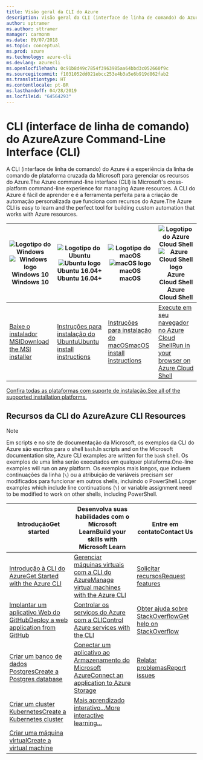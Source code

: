 ```yaml
---
title: Visão geral da CLI do Azure
description: Visão geral da CLI (interface de linha de comando) do Azure.
author: sptramer
ms.author: sttramer
manager: carmonm
ms.date: 09/07/2018
ms.topic: conceptual
ms.prod: azure
ms.technology: azure-cli
ms.devlang: azurecli
ms.openlocfilehash: 0c91b8d49c7854f3963985aa64bbd3c052660f9c
ms.sourcegitcommit: f1031052dd021ebcc253e4b3a5e6b919d862fab2
ms.translationtype: HT
ms.contentlocale: pt-BR
ms.lasthandoff: 04/28/2019
ms.locfileid: "64564293"
---
```

# <a name="azure-command-line-interface-cli"></a><span data-ttu-id="11fc1-103">CLI (interface de linha de comando) do Azure</span><span class="sxs-lookup"><span data-stu-id="11fc1-103">Azure Command-Line Interface (CLI)</span></span>

<span data-ttu-id="11fc1-104">A CLI (interface de linha de comando) do Azure é a experiência da linha de comando de plataforma cruzada da Microsoft para gerenciar os recursos do Azure.</span><span class="sxs-lookup"><span data-stu-id="11fc1-104">The Azure command-line interface (CLI) is Microsoft's cross-platform command-line experience for managing Azure resources.</span></span> <span data-ttu-id="11fc1-105">A CLI do Azure é fácil de aprender e é a ferramenta perfeita para a criação de automação personalizada que funciona com recursos do Azure.</span><span class="sxs-lookup"><span data-stu-id="11fc1-105">The Azure CLI is easy to learn and the perfect tool for building custom automation that works with Azure resources.</span></span>

| <span data-ttu-id="11fc1-106"><center>![Logotipo do Windows](./media/Windows_logo_-_2012.png)</span><span class="sxs-lookup"><span data-stu-id="11fc1-106"><center>![Windows logo](./media/Windows_logo_-_2012.png)</span></span><br/><span data-ttu-id="11fc1-107">Windows 10</center></span><span class="sxs-lookup"><span data-stu-id="11fc1-107">Windows 10</center></span></span> | <span data-ttu-id="11fc1-108"><center>![Logotipo do Ubuntu](./media/cof_orange_hex.png)</span><span class="sxs-lookup"><span data-stu-id="11fc1-108"><center>![Ubuntu logo](./media/cof_orange_hex.png)</span></span><br/><span data-ttu-id="11fc1-109">Ubuntu 16.04+</center></span><span class="sxs-lookup"><span data-stu-id="11fc1-109">Ubuntu 16.04+</center></span></span> | <span data-ttu-id="11fc1-110"><center>![Logotipo do macOS](./media/Apple_logo_black.png)</span><span class="sxs-lookup"><span data-stu-id="11fc1-110"><center>![macOS logo](./media/Apple_logo_black.png)</span></span><br/><span data-ttu-id="11fc1-111">macOS</center></span><span class="sxs-lookup"><span data-stu-id="11fc1-111">macOS</center></span></span> | <span data-ttu-id="11fc1-112"><center>![Logotipo do Azure Cloud Shell](./media/cloud-check.png)</span><span class="sxs-lookup"><span data-stu-id="11fc1-112"><center>![Azure Cloud Shell logo](./media/cloud-check.png)</span></span><br/><span data-ttu-id="11fc1-113">Azure Cloud Shell</center></span><span class="sxs-lookup"><span data-stu-id="11fc1-113">Azure Cloud Shell</center></span></span> |
|---|---|---|---|
| [<span data-ttu-id="11fc1-114">Baixe o instalador MSI</span><span class="sxs-lookup"><span data-stu-id="11fc1-114">Download the MSI installer</span></span>](https://aka.ms/installazurecliwindows) | [<span data-ttu-id="11fc1-115">Instruções para instalação do Ubuntu</span><span class="sxs-lookup"><span data-stu-id="11fc1-115">Ubuntu install instructions</span></span>](./install-azure-cli-apt.md) | [<span data-ttu-id="11fc1-116">Instruções para instalação do macOS</span><span class="sxs-lookup"><span data-stu-id="11fc1-116">macOS install instructions</span></span>](./install-azure-cli-macos.md) | [<span data-ttu-id="11fc1-117">Execute em seu navegador no Azure Cloud Shell</span><span class="sxs-lookup"><span data-stu-id="11fc1-117">Run in your browser on Azure Cloud Shell</span></span>](https://shell.azure.com) |

[<span data-ttu-id="11fc1-118">Confira todas as plataformas com suporte de instalação.</span><span class="sxs-lookup"><span data-stu-id="11fc1-118">See all of the supported installation platforms.</span></span>](./install-azure-cli.md)

## <a name="azure-cli-resources"></a><span data-ttu-id="11fc1-119">Recursos da CLI do Azure</span><span class="sxs-lookup"><span data-stu-id="11fc1-119">Azure CLI Resources</span></span>

> [!NOTE]
>
> <span data-ttu-id="11fc1-120">Em scripts e no site de documentação da Microsoft, os exemplos da CLI do Azure são escritos para o shell `bash`.</span><span class="sxs-lookup"><span data-stu-id="11fc1-120">In scripts and on the Microsoft documentation site, Azure CLI examples are written for the `bash` shell.</span></span> <span data-ttu-id="11fc1-121">Os exemplos de uma linha serão executados em qualquer plataforma.</span><span class="sxs-lookup"><span data-stu-id="11fc1-121">One-line examples will run on any platform.</span></span> <span data-ttu-id="11fc1-122">Os exemplos mais longos, que incluem continuações da linha (`\`) ou a atribuição de variáveis precisam ser modificados para funcionar em outros shells, incluindo o PowerShell.</span><span class="sxs-lookup"><span data-stu-id="11fc1-122">Longer examples which include line continuations (`\`) or variable assignment need to be modified to work on other shells, including PowerShell.</span></span>

| <span data-ttu-id="11fc1-123">Introdução</span><span class="sxs-lookup"><span data-stu-id="11fc1-123">Get started</span></span> | <span data-ttu-id="11fc1-124">Desenvolva suas habilidades com o Microsoft Learn</span><span class="sxs-lookup"><span data-stu-id="11fc1-124">Build your skills with Microsoft Learn</span></span> | <span data-ttu-id="11fc1-125">Entre em contato</span><span class="sxs-lookup"><span data-stu-id="11fc1-125">Contact Us</span></span> |
|-------------|----------------------------------------|------------|
| [<span data-ttu-id="11fc1-126">Introdução à CLI do Azure</span><span class="sxs-lookup"><span data-stu-id="11fc1-126">Get Started with the Azure CLI</span></span>](get-started-with-azure-cli.md) | [<span data-ttu-id="11fc1-127">Gerenciar máquinas virtuais com a CLI do Azure</span><span class="sxs-lookup"><span data-stu-id="11fc1-127">Manage virtual machines with the Azure CLI</span></span>](/learn/modules/manage-virtual-machines-with-azure-cli/) | [<span data-ttu-id="11fc1-128">Solicitar recursos</span><span class="sxs-lookup"><span data-stu-id="11fc1-128">Request features</span></span>](https://github.com/Azure/azure-cli/issues/new?template=Feature_request.md) |
| [<span data-ttu-id="11fc1-129">Implantar um aplicativo Web do GitHub</span><span class="sxs-lookup"><span data-stu-id="11fc1-129">Deploy a web application from GitHub</span></span>](/azure/app-service/scripts/cli-deploy-github?toc=%2fcli%2fazure%2ftoc.json) | [<span data-ttu-id="11fc1-130">Controlar os serviços do Azure com a CLI</span><span class="sxs-lookup"><span data-stu-id="11fc1-130">Control Azure services with the CLI</span></span>](/learn/modules/control-azure-services-with-cli/) | [<span data-ttu-id="11fc1-131">Obter ajuda sobre StackOverflow</span><span class="sxs-lookup"><span data-stu-id="11fc1-131">Get help on StackOverflow</span></span>](https://stackoverflow.com/questions/tagged/azure-cli) |
| [<span data-ttu-id="11fc1-132">Criar um banco de dados Postgres</span><span class="sxs-lookup"><span data-stu-id="11fc1-132">Create a Postgres database</span></span>](/azure/postgresql/quickstart-create-server-up-azure-cli?toc=%2fcli%2fazure%2ftoc.json) |  [<span data-ttu-id="11fc1-133">Conectar um aplicativo ao Armazenamento do Microsoft Azure</span><span class="sxs-lookup"><span data-stu-id="11fc1-133">Connect an application to Azure Storage</span></span>](/learn/modules/connect-an-app-to-azure-storage/) | [<span data-ttu-id="11fc1-134">Relatar problemas</span><span class="sxs-lookup"><span data-stu-id="11fc1-134">Report issues</span></span>](https://github.com/Azure/azure-cli/issues/new?template=Bug_report.md) |
| [<span data-ttu-id="11fc1-135">Criar um cluster Kubernetes</span><span class="sxs-lookup"><span data-stu-id="11fc1-135">Create a Kubernetes cluster</span></span>](/azure/aks/kubernetes-walkthrough?toc=%2fcli%2fazure%2ftoc.json) | [<span data-ttu-id="11fc1-136">Mais aprendizado interativo...</span><span class="sxs-lookup"><span data-stu-id="11fc1-136">More interactive learning...</span></span>](/learn/browse/?products=azure-clis) | |
| [<span data-ttu-id="11fc1-137">Criar uma máquina virtual</span><span class="sxs-lookup"><span data-stu-id="11fc1-137">Create a virtual machine</span></span>](/cli/azure/azure-cli-vm-tutorial) | | |
